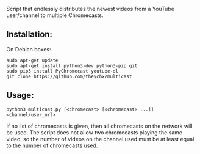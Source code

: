 Script that endlessly distributes the newest videos from a YouTube user/channel
to multiple Chromecasts.

## Installation:

On Debian boxes:


```
sudo apt-get update
sudo apt-get install python3-dev python3-pip git
sudo pip3 install PyChromecast youtube-dl
git clone https://github.com/theychx/multicast
```

## Usage:

```
python3 multicast.py [<chromecast> [<chromecast> ...]] <channel/user_url>
```

If no list of chromecasts is given, then all chromecasts on the network will be used.
The script does not allow two chromecasts playing the same video, so the number of
videos on the channel used must be at least equal to the number of chromecasts used.
